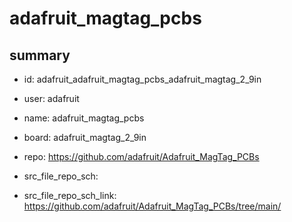 # adafruit_magtag_pcbs
 
## summary 
* id: adafruit_adafruit_magtag_pcbs_adafruit_magtag_2_9in
* user: adafruit
* name: adafruit_magtag_pcbs
* board: adafruit_magtag_2_9in
* repo: https://github.com/adafruit/Adafruit_MagTag_PCBs



* src_file_repo_sch: 
* src_file_repo_sch_link: https://github.com/adafruit/Adafruit_MagTag_PCBs/tree/main/







